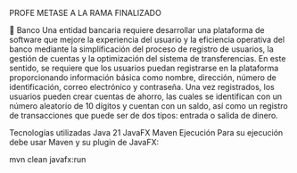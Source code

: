 PROFE METASE A LA RAMA FINALIZADO

🏦 Banco
Una entidad bancaria requiere desarrollar una plataforma de software que mejore la experiencia del usuario y la eficiencia operativa del banco mediante la simplificación del proceso de registro de usuarios, la gestión de cuentas y la optimización del sistema de transferencias. En este sentido, se requiere que los usuarios puedan registrarse en la plataforma proporcionando información básica como nombre, dirección, número de identificación, correo electrónico y contraseña. Una vez registrados, los usuarios pueden crear cuentas de ahorro, las cuales se identifican con un número aleatorio de 10 dígitos y cuentan con un saldo, así como un registro de transacciones que puede ser de dos tipos: entrada o salida de dinero.

Tecnologías utilizadas
Java 21
JavaFX
Maven
Ejecución
Para su ejecución debe usar Maven y su plugin de JavaFX:

mvn clean javafx:run


